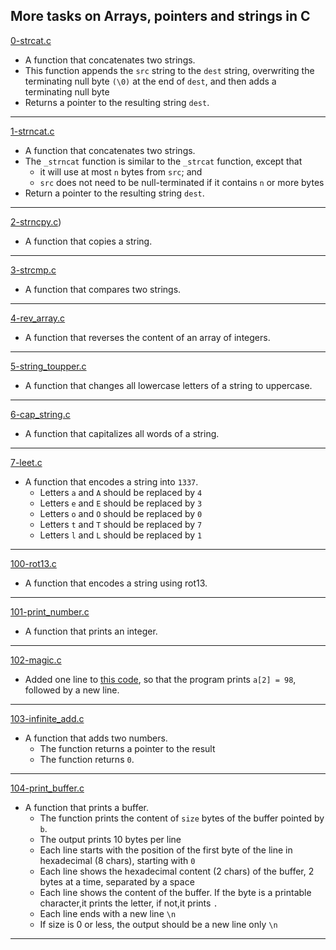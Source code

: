More tasks on Arrays, pointers and strings in C
---
[0-strcat.c](https://github.com/SKENGMANE/alx-low_level_programming/blob/master/0x06-pointers_arrays_strings/0-strcat.c)
* A function that concatenates two strings.
* This function appends the `src` string to the `dest` string, overwriting the terminating null byte `(\0)` at the end of `dest`, and then adds a terminating null byte
* Returns a pointer to the resulting string `dest`.
---
[1-strncat.c](https://github.com/SKENGMANE/alx-low_level_programming/blob/master/0x06-pointers_arrays_strings/1-strncat.c)
* A function that concatenates two strings.
* The `_strncat` function is similar to the `_strcat` function, except that
  * it will use at most `n` bytes from `src`; and
  * `src` does not need to be null-terminated if it contains `n` or more bytes
* Return a pointer to the resulting string `dest`.
---
[2-strncpy.c](https://github.com/SKENGMANE/alx-low_level_programming/blob/master/0x06-pointers_arrays_strings/2-strncpy.c))
* A function that copies a string.
---
[3-strcmp.c](https://github.com/SKENGMANE/alx-low_level_programming/blob/master/0x06-pointers_arrays_strings/3-strcmp.c)
* A function that compares two strings.
---
[4-rev_array.c](https://github.com/SKENGMANE/alx-low_level_programming/blob/master/0x06-pointers_arrays_strings/4-rev_array.c)
* A function that reverses the content of an array of integers.
---
[5-string_toupper.c](https://github.com/SKENGMANE/alx-low_level_programming/blob/master/0x06-pointers_arrays_strings/5-string_toupper.c)
* A function that changes all lowercase letters of a string to uppercase.
---
[6-cap_string.c](https://github.com/SKENGMANE/alx-low_level_programming/blob/master/0x06-pointers_arrays_strings/6-cap_string.c)
* A function that capitalizes all words of a string.
---
[7-leet.c](https://github.com/SKENGMANE/alx-low_level_programming/blob/master/0x06-pointers_arrays_strings/7-leet.c)
* A function that encodes a string into `1337`.
  * Letters `a` and `A` should be replaced by `4`
  * Letters `e` and `E` should be replaced by `3`
  * Letters `o` and `O` should be replaced by `0`
  * Letters `t` and `T` should be replaced by `7`
  * Letters `l` and `L` should be replaced by `1`
---
[100-rot13.c](https://github.com/SKENGMANE/alx-low_level_programming/blob/master/0x06-pointers_arrays_strings/100-rot13.c)
* A function that encodes a string using rot13.
---
[101-print_number.c](https://github.com/SKENGMANE/alx-low_level_programming/blob/master/0x06-pointers_arrays_strings/101-print_number.c)
* A function that prints an integer.
---
[102-magic.c](https://github.com/SKENGMANE/alx-low_level_programming/blob/master/0x06-pointers_arrays_strings/102-magic.c)
* Added one line to [this code](https://github.com/holbertonschool/make_magic_happen/blob/master/magic.c), so that the program prints `a[2] = 98`, followed by a new line.
---
[103-infinite_add.c](https://github.com/SKENGMANE/alx-low_level_programming/blob/master/0x06-pointers_arrays_strings/103-infinite_add.c)
* A function that adds two numbers.
  * The function returns a pointer to the result
  * The function returns `0`.
---
[104-print_buffer.c](https://github.com/SKENGMANE/alx-low_level_programming/blob/master/0x06-pointers_arrays_strings/104-print_buffer.c)
* A function that prints a buffer.
  * The function prints the content of `size` bytes of the buffer pointed by `b`.
  * The output prints 10 bytes per line
  * Each line starts with the position of the first byte of the line in hexadecimal (8 chars), starting with `0`
  * Each line shows the hexadecimal content (2 chars) of the buffer, 2 bytes at a time, separated by a space
  * Each line shows the content of the buffer. If the byte is a printable character,it prints the letter, if not,it prints `.`
  * Each line ends with a new line `\n`
  * If size is 0 or less, the output should be a new line only `\n`
---
